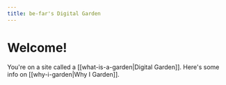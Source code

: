 ```yaml
---
title: be-far's Digital Garden
---
```

# Welcome!
You're on a site called a [[what-is-a-garden|Digital Garden]]. Here's some info on [[why-i-garden|Why I Garden]].